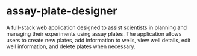 # assay-plate-designer
A full-stack web application designed to assist scientists in planning and managing their experiments using assay plates. The application allows users to create new plates, add information to wells, view well details, edit well information, and delete plates when necessary.
